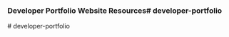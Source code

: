 ### Developer Portfolio Website Resources#   d e v e l o p e r - p o r t f o l i o  
 # developer-portfolio
